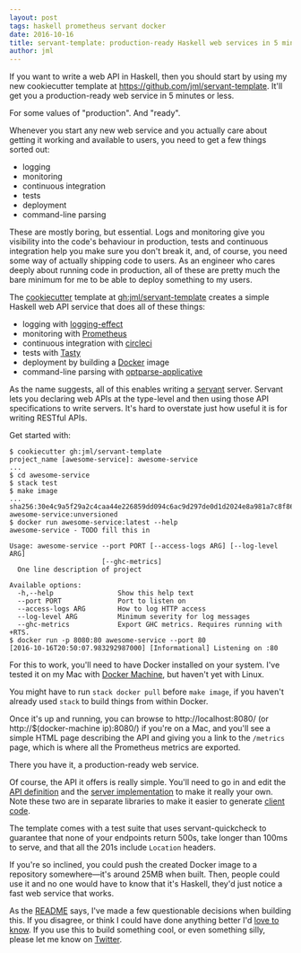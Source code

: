 ```yaml
---
layout: post
tags: haskell prometheus servant docker
date: 2016-10-16
title: servant-template: production-ready Haskell web services in 5 minutes
author: jml
---
```


If you want to write a web API in Haskell, then you should start by using my
new cookiecutter template at https://github.com/jml/servant-template. It'll
get you a production-ready web service in 5 minutes or less.

For some values of "production". And "ready".

Whenever you start any new web service and you actually care about getting it
working and available to users, you need to get a few things sorted out:

* logging
* monitoring
* continuous integration
* tests
* deployment
* command-line parsing

These are mostly boring, but essential. Logs and monitoring give you
visibility into the code's behaviour in production, tests and continuous
integration help you make sure you don't break it, and, of course, you need
some way of actually shipping code to users. As an engineer who cares deeply
about running code in production, all of these are pretty much the bare
minimum for me to be able to deploy something to my users.

The [cookiecutter](https://cookiecutter.readthedocs.io/) template
at [gh:jml/servant-template](https://github.com/jml/servant-template) creates
a simple Haskell web API service that does all of these things:

* logging with [logging-effect](http://hackage.haskell.org/package/logging-effect)
* monitoring with [Prometheus](https://prometheus.io/)
* continuous integration with [circleci](http://circleci.com/)
* tests with [Tasty](http://documentup.com/feuerbach/tasty)
* deployment by building a [Docker](https://docker.com) image
* command-line parsing with [optparse-applicative](http://hackage.haskell.org/package/optparse-applicative)

As the name suggests, all of this enables writing
a [servant](https://haskell-servant.readthedocs.io/en/stable/) server. Servant
lets you declaring web APIs at the type-level and then using those API
specifications to write servers. It's hard to overstate just how useful it is
for writing RESTful APIs.

Get started with:

```console
$ cookiecutter gh:jml/servant-template
project_name [awesome-service]: awesome-service
...
$ cd awesome-service
$ stack test
$ make image
...
sha256:30e4c9a5f29a2c4caa44e226859dd094c6ac9d297de0d1d2024e8a981a7c8f86
awesome-service:unversioned
$ docker run awesome-service:latest --help
awesome-service - TODO fill this in

Usage: awesome-service --port PORT [--access-logs ARG] [--log-level ARG]
                       [--ghc-metrics]
  One line description of project

Available options:
  -h,--help                Show this help text
  --port PORT              Port to listen on
  --access-logs ARG        How to log HTTP access
  --log-level ARG          Minimum severity for log messages
  --ghc-metrics            Export GHC metrics. Requires running with +RTS.
$ docker run -p 8080:80 awesome-service --port 80
[2016-10-16T20:50:07.983292987000] [Informational] Listening on :80
```

For this to work, you'll need to have Docker installed on your system. I've
tested it on my Mac with [Docker Machine](https://docs.docker.com/machine/),
but haven't yet with Linux.

You might have to run `stack docker pull` before `make image`, if you haven't
already used `stack` to build things from within Docker.

Once it's up and running, you can browse to http://localhost:8080/ (or
http://$(docker-machine ip):8080/) if you're on a Mac, and you'll see a simple
HTML page describing the API and giving you a link to the `/metrics` page,
which is where all the Prometheus metrics are exported.

There you have it, a production-ready web service.

Of course, the API it offers is really simple. You'll need to go in and edit
the
[API definition](https://github.com/jml/servant-template/blob/master/%7B%7B%20cookiecutter.project_name%20%7D%7D/%7B%7B%20cookiecutter.project_name%20%7D%7D-api/src/%7B%7B%20cookiecutter.module_name%20%7D%7D/API.hs) and
the
[server implementation](https://github.com/jml/servant-template/blob/master/%7B%7B%20cookiecutter.project_name%20%7D%7D/%7B%7B%20cookiecutter.project_name%20%7D%7D-server/src/%7B%7B%20cookiecutter.module_name%20%7D%7D/Server/Handlers.hs) to
make it really your own. Note these two are in separate libraries to make it
easier to
generate
[client code](http://haskell-servant.readthedocs.io/en/stable/tutorial/Client.html).

The template comes with a test suite that uses servant-quickcheck to guarantee
that none of your endpoints return 500s, take longer than 100ms to serve, and
that all the 201s include `Location` headers.

If you're so inclined, you could push the created Docker image to a repository
somewhere—it's around 25MB when built. Then, people could use it and no one
would have to know that it's Haskell, they'd just notice a fast web service
that works.

As the [README](https://github.com/jml/servant-template/blob/master/README.md)
says, I've made a few questionable decisions when building this. If you
disagree, or think I could have done anything better
I'd [love to know](https://github.com/jml/servant-template/issues/new). If you
use this to build something cool, or even something silly, please let me know
on [Twitter](https://twitter.com/mumak).
